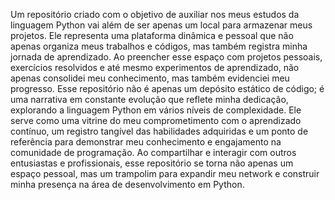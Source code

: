 Um repositório criado com o objetivo de auxiliar nos meus estudos da linguagem Python vai além de ser apenas um local para armazenar meus projetos. Ele representa uma plataforma dinâmica e pessoal que não apenas organiza meus trabalhos e códigos, mas também registra minha jornada de aprendizado. Ao preencher esse espaço com projetos pessoais, exercícios resolvidos e até mesmo experimentos de aprendizado, não apenas consolidei meu conhecimento, mas também evidenciei meu progresso. Esse repositório não é apenas um depósito estático de código; é uma narrativa em constante evolução que reflete minha dedicação, explorando a linguagem Python em vários níveis de complexidade. Ele serve como uma vitrine do meu comprometimento com o aprendizado contínuo, um registro tangível das habilidades adquiridas e um ponto de referência para demonstrar meu conhecimento e engajamento na comunidade de programação. Ao compartilhar e interagir com outros entusiastas e profissionais, esse repositório se torna não apenas um espaço pessoal, mas um trampolim para expandir meu network e construir minha presença na área de desenvolvimento em Python.

